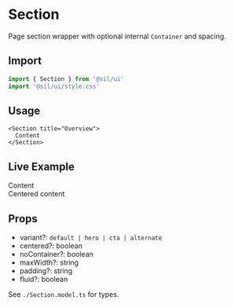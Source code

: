 # Section

Page section wrapper with optional internal `Container` and spacing.

## Import

```ts
import { Section } from '@sil/ui'
import '@sil/ui/style.css'
```

## Usage

```vue
<Section title="Overview">
  Content
</Section>
```

## Live Example

<Example>
  <Section title="Overview">Content</Section>
  <Section :centered="true" title="Centered">Centered content</Section>
</Example>

## Props

- variant?: `default | hero | cta | alternate`
- centered?: boolean
- noContainer?: boolean
- maxWidth?: string
- padding?: string
- fluid?: boolean

See `./Section.model.ts` for types.
